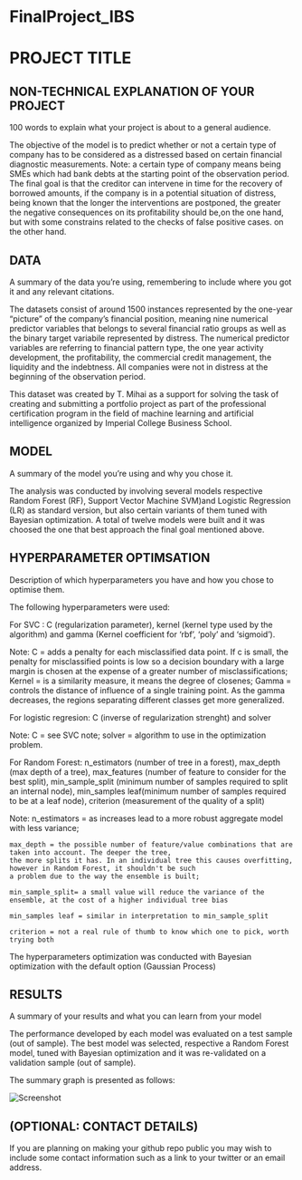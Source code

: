 # FinalProject_IBS
# PROJECT TITLE 


## NON-TECHNICAL EXPLANATION OF YOUR PROJECT
100 words to explain what your project is about to a general audience. 


The objective of the model is to predict whether or not a certain type of company has to be considered as
a distressed based on certain financial diagnostic measurements. Note: a certain type of company means
being SMEs which had bank debts at the starting point of the observation period. The final goal is that
the creditor can intervene in time for the recovery of borrowed amounts, if the company is in a potential
situation of distress, being known that the longer the interventions are postponed, the greater the 
negative consequences on its profitability should be,on the one hand, but with some constrains related to 
the checks of false positive cases. on the other hand.

## DATA
A summary of the data you’re using, remembering to include where you got it and any relevant citations. 

The datasets consist of around 1500 instances represented by the one-year “picture” of the company’s financial 
position, meaning nine numerical predictor variables that belongs to several financial ratio groups as well as 
the binary target variabile represented by distress. 
The numerical predictor variables are referring to financial pattern type, the one year activity development, 
the profitability, the  commercial credit management, the liquidity and the indebtness. All companies were not 
in distress at the beginning of the observation period. 

This dataset was created by T. Mihai as a support for solving the task of creating and submitting a portfolio 
project as part of the professional certification program in the field of machine learning and artificial 
intelligence organized by Imperial College Business School.


## MODEL 
A summary of the model you’re using and why you chose it. 

The analysis was conducted by involving several models respective Random Forest (RF), Support Vector Machine 
SVM)and Logistic Regression (LR) as standard version, but also certain variants of them tuned with Bayesian 
optimization. A total of twelve models were built and it was choosed the one that best approach the final goal
mentioned above.



## HYPERPARAMETER OPTIMSATION
Description of which hyperparameters you have and how you chose to optimise them. 

The following hyperparameters were used:

For SVC : C (regularization parameter), kernel (kernel type used by the algorithm) and gamma (Kernel coefficient 
for ‘rbf’, ‘poly’ and ‘sigmoid’).

Note:
	C = adds a penalty for each misclassified data point. If c is small, the penalty for misclassified 
	points is low so a decision boundary with a large margin is chosen at the expense of a greater number of 
	misclassifications;
	Kernel = is a similarity measure, it means the degree of closenes;
	Gamma = controls the distance of influence of a single training point. As the gamma decreases, the regions 
	separating different classes get more generalized.

For logistic regresion: C (inverse of regularization strenght) and solver

Note:
	C = see SVC note;
	solver = algorithm to use in the optimization problem.

For Random Forest: n_estimators (number of tree in a forest), max_depth (max depth of a tree), max_features (number 
of feature to consider for the best split), min_sample_split (minimum number of samples required to split an internal 
node), min_samples leaf(minimum number of samples required to be at a leaf node), criterion (measurement of the quality 
of a split)

Note:
	n_estimators = as increases lead to a more robust aggregate model with less variance;
	
	max_depth = the possible number of feature/value combinations that are taken into account. The deeper the tree, 
	the more splits it has. In an individual tree this causes overfitting, however in Random Forest, it shouldn't be such 
	a problem due to the way the ensemble is built;
	
	min_sample_split= a small value will reduce the variance of the ensemble, at the cost of a higher individual tree bias
	
	min_samples leaf = similar in interpretation to min_sample_split
	
	criterion = not a real rule of thumb to know which one to pick, worth trying both

The hyperparameters optimization was conducted with Bayesian optimization with the default option (Gaussian Process)

## RESULTS
A summary of your results and what you can learn from your model 

The performance developed by each model was evaluated on a test sample (out of sample). The best model was 
selected, respective a Random Forest model, tuned with Bayesian optimization and it was re-validated on a 
validation sample (out of sample).

The summary graph is presented as follows:

![Screenshot](image1.png)




## (OPTIONAL: CONTACT DETAILS)
If you are planning on making your github repo public you may wish to include some contact information such as a link to your twitter or an email address. 
